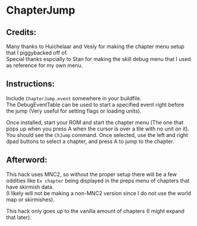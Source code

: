 # ChapterJump

## Credits:
Many thanks to Huichelaar and Vesly for making the chapter menu setup that I piggybacked off of.  
Special thanks espcially to Stan for making the skill debug menu that I used as reference for my own menu.

## Instructions:
Include `ChapterJump.event` somewhere in your buildfile.  
The DebugEventTable can be used to start a specified event right before the jump (Very useful for setting flags or loading units).  

Once installed, start your ROM and start the chapter menu (The one that pops up when you press A when the cursor is over a tile with no unit on it).  
You should see the `ChJump` command. Once selected, use the left and right dpad buttons to select a chapter, and press A to jump to the chapter.

## Afterword:
This hack uses MNC2, so without the proper setup there will be a few oddities like `Ex chapter` being displayed in the preps menu of chapters that have skirmish data.  
(I likely will not be making a non-MNC2 version since I do not use the world map or skirmishes).

This hack only goes up to the vanilla amount of chapters (I might expand that later).
